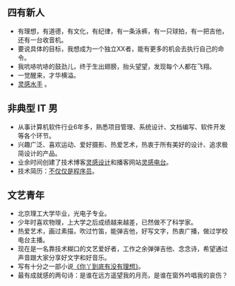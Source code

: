 
## 四有新人

*   有理想，有道德，有文化，有纪律，有一条泳裤，有一只球拍，有一把吉他，还有一台收音机。
*   要说具体的目标，我想成为一个独立XX者，能有更多的机会去执行自己的命令。
*   我吭哧吭哧的鼓劲儿，终于生出翅膀，抬头望望，发现每个人都在飞翔。
*   一觉醒来，才华横溢。
*   [灵感水手](http://www.weibo.com/minispace) 。

## 非典型 IT 男

*   从事计算机软件行业6年多，熟悉项目管理、系统设计、文档编写、软件开发等各个环节。
*   兴趣广泛、喜欢运动、爱好摄影、热爱艺术，热衷于所有美好的设计、追求极简设计的产品。
*   业余时间创建了技术博客[灵感设计](http://www.easyapple.net)和播客网站[灵感电台](http://www.easyapple.net)。
*   技术简历：[不仅仅是程序员](http://jackzheng.deercv.com/)。

## 文艺青年

*   北京理工大学毕业，光电子专业。
*   少年时喜欢物理，上大学之后成绩越来越差，已然做不了科学家。
*   热爱艺术，画过素描，吹过竹笛，能弹吉他，好写文字，热衷广播，做过学校电台主播。
*   现在是一名靠技术糊口的文艺爱好者，工作之余弹弹吉他、念念诗，希望通过声音跟大家分享好文字和好音乐。
*   写有十分之一部小说[《你丫到底有没有理想》](http://www.museradio.net/?cat=166)。
*   最有成就感的两句诗：是谁在远方遥望我的月亮，是谁在窗外吟唱我的哀伤？